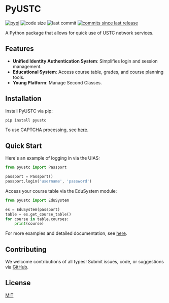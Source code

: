 # PyUSTC

[![pypi](https://img.shields.io/pypi/v/pyustc.svg)](https://pypi.python.org/pypi/pyustc)
![code size](https://img.shields.io/github/languages/code-size/USTC-XeF2/pyustc)
![last commit](https://img.shields.io/github/last-commit/USTC-XeF2/pyustc)
[![commits since last release](https://img.shields.io/github/commits-since/USTC-XeF2/pyustc/latest.svg)](https://github.com/USTC-XeF2/pyustc/releases)

A Python package that allows for quick use of USTC network services.

## Features

- **Unified Identity Authentication System**: Simplifies login and session management.
- **Educational System**: Access course table, grades, and course planning tools.
- **Young Platform**: Manage Second Classes.

## Installation

Install PyUSTC via pip:

```bash
pip install pyustc
```

To use CAPTCHA processing, see [here](https://github.com/USTC-XeF2/pyustc/wiki/passport/code-processor).

## Quick Start

Here's an example of logging in via the UIAS:

```python
from pyustc import Passport

passport = Passport()
passport.login('username', 'password')
```

Access your course table via the EduSystem module:

```python
from pyustc import EduSystem

es = EduSystem(passport)
table = es.get_course_table()
for course in table.courses:
    print(course)
```

For more examples and detailed documentation, see [here](https://github.com/USTC-XeF2/pyustc/wiki).

## Contributing

We welcome contributions of all types! Submit issues, code, or suggestions via [GitHub](https://github.com/USTC-XeF2/pyustc).

## License

[MIT](https://github.com/USTC-XeF2/pyustc/blob/main/LICENSE)
